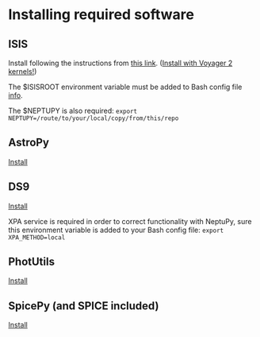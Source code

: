 # Installing required software
## ISIS
Install following the instructions from [this link](https://isis.astrogeology.usgs.gov/documents/InstallGuide/index.html). (<u>Install with Voyager 2 kernels!</u>)

The $ISISROOT environment variable must be added to Bash config file [info](https://isis.astrogeology.usgs.gov/documents/InstallGuide/index.html#UnixEnvironment).

The $NEPTUPY is also required: `export NEPTUPY=/route/to/your/local/copy/from/this/repo`

## AstroPy
[Install](http://www.astropy.org/index.html)

## DS9
[Install](http://ds9.si.edu/site/Download.html)

XPA service is required in order to correct functionality with NeptuPy, sure this environment variable is added to your Bash config file:
`export XPA_METHOD=local`

## PhotUtils
[Install](http://photutils.readthedocs.io/en/stable/photutils/install.html)

## SpicePy (and SPICE included)
[Install](http://spiceypy.readthedocs.io/en/master/installation.html)